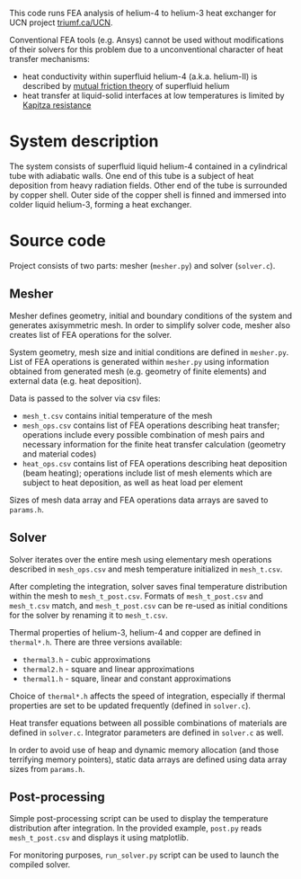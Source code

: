 This code runs FEA analysis of helium-4 to helium-3 heat exchanger for UCN project [triumf.ca/UCN](http://www.triumf.ca/ucn).

Conventional FEA tools (e.g. Ansys) cannot be used without modifications of their solvers for this problem due to a unconventional character of heat transfer mechanisms:
* heat conductivity within superfluid helium-4 (a.k.a. helium-II) is described by [mutual friction theory](https://www.jstor.org/stable/100163) of superfluid helium
* heat transfer at liquid-solid interfaces at low temperatures is limited by [Kapitza resistance](https://journals.aps.org/rmp/abstract/10.1103/RevModPhys.41.48)

# System description

The system consists of superfluid liquid helium-4 contained in a cylindrical tube with adiabatic walls. One end of this tube is a subject of heat deposition from heavy radiation fields. Other end of the tube is surrounded by copper shell. Outer side of the copper shell is finned and immersed into colder liquid helium-3, forming a heat exchanger.

# Source code

Project consists of two parts: mesher (`mesher.py`) and solver (`solver.c`).

## Mesher

Mesher defines geometry, initial and boundary conditions of the system and generates axisymmetric mesh. In order to simplify solver code, mesher also creates list of FEA operations for the solver.

System geometry, mesh size and initial conditions are defined in `mesher.py`. List of FEA operations is generated within `mesher.py` using information obtained from generated mesh (e.g. geometry of finite elements) and external data (e.g. heat deposition).

Data is passed to the solver via csv files:

* `mesh_t.csv` contains initial temperature of the mesh
* `mesh_ops.csv` contains list of FEA operations describing heat transfer; operations include every possible combination of mesh pairs and necessary information for the finite heat transfer calculation (geometry and material codes)
* `heat_ops.csv` contains list of FEA operations describing heat deposition (beam heating); operations include list of mesh elements which are subject to heat deposition, as well as heat load per element

Sizes of mesh data array and FEA operations data arrays are saved to `params.h`.

## Solver

Solver iterates over the entire mesh using elementary mesh operations described in `mesh_ops.csv` and mesh temperature initialized in `mesh_t.csv`.

After completing the integration, solver saves final temperature distribution within the mesh to `mesh_t_post.csv`. Formats of `mesh_t_post.csv` and `mesh_t.csv` match, and `mesh_t_post.csv` can be re-used as initial conditions for the solver by renaming it to `mesh_t.csv`.

Thermal properties of helium-3, helium-4 and copper are defined in `thermal*.h`. There are three versions available:

* `thermal3.h` - cubic approximations
* `thermal2.h` - square and linear approximations
* `thermal1.h` - square, linear and constant approximations

Choice of `thermal*.h` affects the speed of integration, especially if thermal properties are set to be updated frequently (defined in `solver.c`).

Heat transfer equations between all possible combinations of materials are defined in `solver.c`. Integrator parameters are defined in `solver.c` as well.

In order to avoid use of heap and dynamic memory allocation (and those terrifying memory pointers), static data arrays are defined using data array sizes from `params.h`.

## Post-processing

Simple post-processing script can be used to display the temperature distribution after integration. In the provided example, `post.py` reads `mesh_t_post.csv` and displays it using matplotlib.

For monitoring purposes, `run_solver.py` script can be used to launch the compiled solver.

